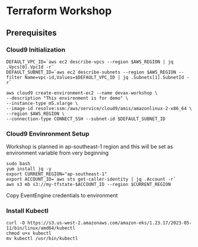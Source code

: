 # Terraform Workshop

## Prerequisites

### Cloud9 Initialization

``` shell
DEFAULT_VPC_ID=`aws ec2 describe-vpcs --region $AWS_REGION | jq .Vpcs[0].VpcId -r`
DEFAULT_SUBNET_ID=`aws ec2 describe-subnets --region $AWS_REGION --filter Name=vpc-id,Values=$DEFAULT_VPC_ID | jq .Subnets[1].SubnetId -r`

aws cloud9 create-environment-ec2 --name devax-workshop \
--description "This environment is for demo" \
--instance-type m5.xlarge \
--image-id resolve:ssm:/aws/service/cloud9/amis/amazonlinux-2-x86_64 \
--region $AWS_REGION \
--connection-type CONNECT_SSH --subnet-id $DEFAULT_SUBNET_ID
```

### Cloud9 Envinronment Setup

Workshop is planned in ap-southeast-1 region and this will be set as environment variable from very beginning

``` shell
sudo bash
yum install jq -y
export CURRENT_REGION="ap-southeast-1"
export ACCOUNT_ID=`aws sts get-caller-identity | jq .Account -r`
aws s3 mb s3://my-tfstate-$ACCOUNT_ID --region $CURRENT_REGION
```

Copy EventEngine credentials to environment

### Install Kubectl

```shell
curl -O https://s3.us-west-2.amazonaws.com/amazon-eks/1.23.17/2023-05-11/bin/linux/amd64/kubectl
chmod u+x kubectl
mv kubectl /usr/bin/kubectl
```
